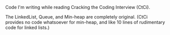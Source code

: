 
Code I'm writing while reading Cracking the Coding Interview (CtCi). 

The LinkedList, Queue, and Min-heap are completely original. (CtCi provides no code whatsoever for min-heap, and like 10 lines of rudimentary code for linked lists.)
